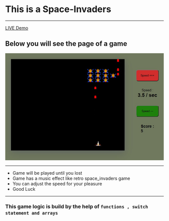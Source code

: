 # This is a Space-Invaders
---
[ LIVE  Demo](https://flamboyant-nobel-bdb6fc.netlify.app/)

## Below you will see the page of a game

![alt text](https://github.com/barisdevjs/space_invaders/blob/master/screenshot.jpg)

---


- Game will be played until you lost
- Game has a music effect like retro space_invaders game
- You can adjust the speed for your pleasure
- Good Luck
---

### This game logic is build by the help of `functions , switch statement and arrays`
 
